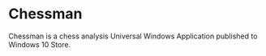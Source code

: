 # Chessman
Chessman is a chess analysis Universal Windows Application published to Windows 10 Store.
